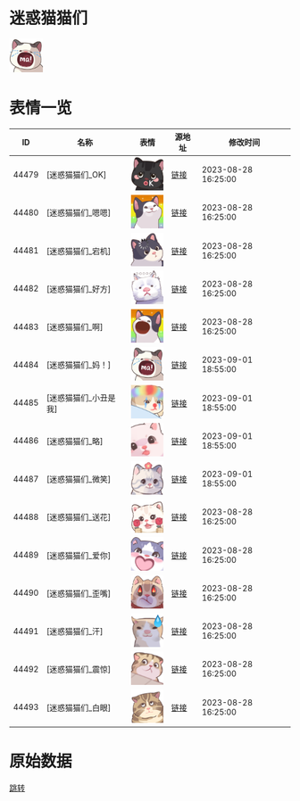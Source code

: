 # 迷惑猫猫们

<img src="./cover.png" height="60" alt="cover" />

# 表情一览

|ID|名称|表情|源地址|修改时间|
|----|----|----|----|----|
|44479|[迷惑猫猫们_OK]|<img src="./pic/044479_%5B迷惑猫猫们_OK%5D.png" height="60" alt="OK"/>|[链接](https://i0.hdslb.com/bfs/garb/c198cfacd239bbd9d60b06d36844b92f4206ed9e.png)|2023-08-28 16:25:00|
|44480|[迷惑猫猫们_嗯嗯]|<img src="./pic/044480_%5B迷惑猫猫们_嗯嗯%5D.png" height="60" alt="嗯嗯"/>|[链接](https://i0.hdslb.com/bfs/garb/5e204954c31cc1b72630404a091458a7f70faf0f.png)|2023-08-28 16:25:00|
|44481|[迷惑猫猫们_宕机]|<img src="./pic/044481_%5B迷惑猫猫们_宕机%5D.png" height="60" alt="宕机"/>|[链接](https://i0.hdslb.com/bfs/garb/443ed9da58dbbeb62c9881ad5c33aa76f65be029.png)|2023-08-28 16:25:00|
|44482|[迷惑猫猫们_好方]|<img src="./pic/044482_%5B迷惑猫猫们_好方%5D.png" height="60" alt="好方"/>|[链接](https://i0.hdslb.com/bfs/garb/96559d4222e313e4b737a908869128b8032c0448.png)|2023-08-28 16:25:00|
|44483|[迷惑猫猫们_啊]|<img src="./pic/044483_%5B迷惑猫猫们_啊%5D.png" height="60" alt="啊"/>|[链接](https://i0.hdslb.com/bfs/garb/789de8f92fb0a3329331c087b8bb9fa386954384.png)|2023-08-28 16:25:00|
|44484|[迷惑猫猫们_妈！]|<img src="./pic/044484_%5B迷惑猫猫们_妈！%5D.png" height="60" alt="妈！"/>|[链接](https://i0.hdslb.com/bfs/garb/186dec07c07eee6e951f44ada4331d8d5cc49ed5.png)|2023-09-01 18:55:00|
|44485|[迷惑猫猫们_小丑是我]|<img src="./pic/044485_%5B迷惑猫猫们_小丑是我%5D.png" height="60" alt="小丑是我"/>|[链接](https://i0.hdslb.com/bfs/garb/9cfd3eccc84b0707a9e00b94e419b769216f9e49.png)|2023-09-01 18:55:00|
|44486|[迷惑猫猫们_略]|<img src="./pic/044486_%5B迷惑猫猫们_略%5D.png" height="60" alt="略"/>|[链接](https://i0.hdslb.com/bfs/garb/5b2b86c60322cf149bcf6cff761204a290b02cdc.png)|2023-09-01 18:55:00|
|44487|[迷惑猫猫们_微笑]|<img src="./pic/044487_%5B迷惑猫猫们_微笑%5D.png" height="60" alt="微笑"/>|[链接](https://i0.hdslb.com/bfs/garb/498da1e7733aafde55176d0423c096ae08d5c06a.png)|2023-09-01 18:55:00|
|44488|[迷惑猫猫们_送花]|<img src="./pic/044488_%5B迷惑猫猫们_送花%5D.png" height="60" alt="送花"/>|[链接](https://i0.hdslb.com/bfs/garb/70286458fedf91e19c6377636b55ce4d4db6f1ee.png)|2023-08-28 16:25:00|
|44489|[迷惑猫猫们_爱你]|<img src="./pic/044489_%5B迷惑猫猫们_爱你%5D.png" height="60" alt="爱你"/>|[链接](https://i0.hdslb.com/bfs/garb/5e8ad6008c836d0d071dcfcd6c875639c91ae7a7.png)|2023-08-28 16:25:00|
|44490|[迷惑猫猫们_歪嘴]|<img src="./pic/044490_%5B迷惑猫猫们_歪嘴%5D.png" height="60" alt="歪嘴"/>|[链接](https://i0.hdslb.com/bfs/garb/950a0722d386b4cf9ad3b8fd98e28676ed659288.png)|2023-08-28 16:25:00|
|44491|[迷惑猫猫们_汗]|<img src="./pic/044491_%5B迷惑猫猫们_汗%5D.png" height="60" alt="汗"/>|[链接](https://i0.hdslb.com/bfs/garb/08f5ea7b0f50216a640d0288a04ec81cfc67acb0.png)|2023-08-28 16:25:00|
|44492|[迷惑猫猫们_震惊]|<img src="./pic/044492_%5B迷惑猫猫们_震惊%5D.png" height="60" alt="震惊"/>|[链接](https://i0.hdslb.com/bfs/garb/19ef215061cb6b7b81922aa8dd13530dfea79459.png)|2023-08-28 16:25:00|
|44493|[迷惑猫猫们_白眼]|<img src="./pic/044493_%5B迷惑猫猫们_白眼%5D.png" height="60" alt="白眼"/>|[链接](https://i0.hdslb.com/bfs/garb/207437e1575a1251af1a94c2af040b1e3d05a440.png)|2023-08-28 16:25:00|

# 原始数据

[跳转](./raw.json)

